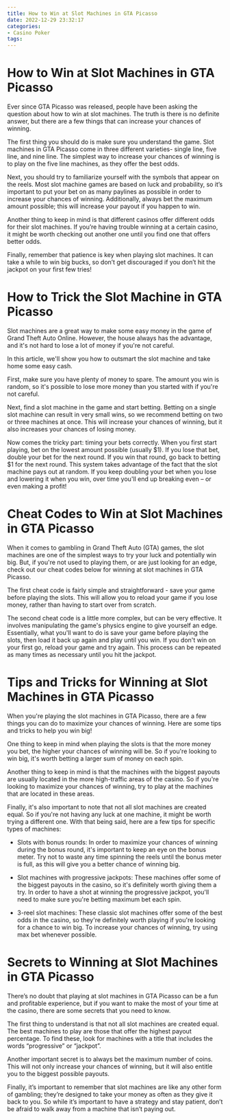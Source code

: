 ```yaml
---
title: How to Win at Slot Machines in GTA Picasso 
date: 2022-12-29 23:32:17
categories:
- Casino Poker
tags:
---
```



#  How to Win at Slot Machines in GTA Picasso 

Ever since GTA Picasso was released, people have been asking the question about how to win at slot machines. The truth is there is no definite answer, but there are a few things that can increase your chances of winning.

The first thing you should do is make sure you understand the game. Slot machines in GTA Picasso come in three different varieties- single line, five line, and nine line. The simplest way to increase your chances of winning is to play on the five line machines, as they offer the best odds.

Next, you should try to familiarize yourself with the symbols that appear on the reels. Most slot machine games are based on luck and probability, so it’s important to put your bet on as many paylines as possible in order to increase your chances of winning. Additionally, always bet the maximum amount possible; this will increase your payout if you happen to win.

Another thing to keep in mind is that different casinos offer different odds for their slot machines. If you’re having trouble winning at a certain casino, it might be worth checking out another one until you find one that offers better odds.

Finally, remember that patience is key when playing slot machines. It can take a while to win big bucks, so don’t get discouraged if you don’t hit the jackpot on your first few tries!

#  How to Trick the Slot Machine in GTA Picasso 

Slot machines are a great way to make some easy money in the game of Grand Theft Auto Online. However, the house always has the advantage, and it's not hard to lose a lot of money if you're not careful.

In this article, we'll show you how to outsmart the slot machine and take home some easy cash.

First, make sure you have plenty of money to spare. The amount you win is random, so it's possible to lose more money than you started with if you're not careful.

Next, find a slot machine in the game and start betting. Betting on a single slot machine can result in very small wins, so we recommend betting on two or three machines at once. This will increase your chances of winning, but it also increases your chances of losing money.

Now comes the tricky part: timing your bets correctly. When you first start playing, bet on the lowest amount possible (usually $1). If you lose that bet, double your bet for the next round. If you win that round, go back to betting $1 for the next round. This system takes advantage of the fact that the slot machine pays out at random. If you keep doubling your bet when you lose and lowering it when you win, over time you'll end up breaking even – or even making a profit!

#  Cheat Codes to Win at Slot Machines in GTA Picasso 

When it comes to gambling in Grand Theft Auto (GTA) games, the slot machines are one of the simplest ways to try your luck and potentially win big. But, if you're not used to playing them, or are just looking for an edge, check out our cheat codes below for winning at slot machines in GTA Picasso.

The first cheat code is fairly simple and straightforward - save your game before playing the slots. This will allow you to reload your game if you lose money, rather than having to start over from scratch.

The second cheat code is a little more complex, but can be very effective. It involves manipulating the game's physics engine to give yourself an edge.  Essentially, what you'll want to do is save your game before playing the slots, then load it back up again and play until you win. If you don't win on your first go, reload your game and try again. This process can be repeated as many times as necessary until you hit the jackpot.

#  Tips and Tricks for Winning at Slot Machines in GTA Picasso 

When you're playing the slot machines in GTA Picasso, there are a few things you can do to maximize your chances of winning. Here are some tips and tricks to help you win big!

One thing to keep in mind when playing the slots is that the more money you bet, the higher your chances of winning will be. So if you're looking to win big, it's worth betting a larger sum of money on each spin.

Another thing to keep in mind is that the machines with the biggest payouts are usually located in the more high-traffic areas of the casino. So if you're looking to maximize your chances of winning, try to play at the machines that are located in these areas.

Finally, it's also important to note that not all slot machines are created equal. So if you're not having any luck at one machine, it might be worth trying a different one. With that being said, here are a few tips for specific types of machines:

- Slots with bonus rounds: In order to maximize your chances of winning during the bonus round, it's important to keep an eye on the bonus meter. Try not to waste any time spinning the reels until the bonus meter is full, as this will give you a better chance of winning big.

- Slot machines with progressive jackpots: These machines offer some of the biggest payouts in the casino, so it's definitely worth giving them a try. In order to have a shot at winning the progressive jackpot, you'll need to make sure you're betting maximum bet each spin.

- 3-reel slot machines: These classic slot machines offer some of the best odds in the casino, so they're definitely worth playing if you're looking for a chance to win big. To increase your chances of winning, try using max bet whenever possible.

#  Secrets to Winning at Slot Machines in GTA Picasso

There’s no doubt that playing at slot machines in GTA Picasso can be a fun and profitable experience, but if you want to make the most of your time at the casino, there are some secrets that you need to know.

The first thing to understand is that not all slot machines are created equal. The best machines to play are those that offer the highest payout percentage. To find these, look for machines with a title that includes the words “progressive” or “jackpot”.

Another important secret is to always bet the maximum number of coins. This will not only increase your chances of winning, but it will also entitle you to the biggest possible payouts.

Finally, it’s important to remember that slot machines are like any other form of gambling; they’re designed to take your money as often as they give it back to you. So while it’s important to have a strategy and stay patient, don’t be afraid to walk away from a machine that isn’t paying out.